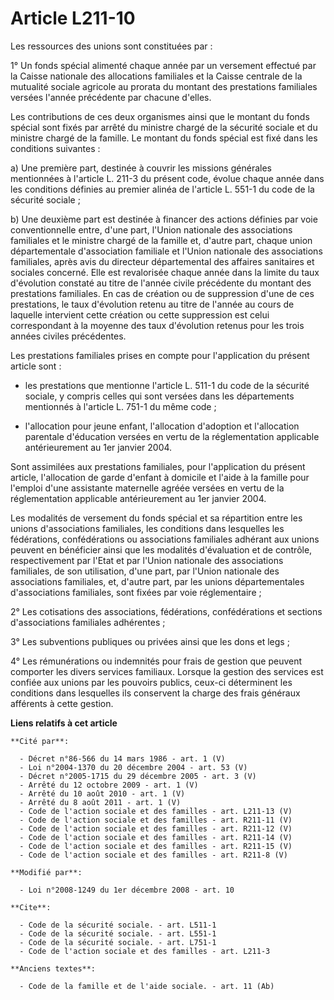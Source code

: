 # Article L211-10

Les ressources des unions sont constituées par : 

1° Un fonds spécial alimenté chaque année par un versement effectué par la Caisse nationale des allocations familiales et la
Caisse centrale de la mutualité sociale agricole au prorata du montant des prestations familiales versées l'année précédente
par chacune d'elles. 

Les contributions de ces deux organismes ainsi que le montant du fonds spécial sont fixés par arrêté du ministre chargé de la
sécurité sociale et du ministre chargé de la famille. Le montant du fonds spécial est fixé dans les conditions suivantes : 

a) Une première part, destinée à couvrir les missions générales mentionnées à l'article L. 211-3 du présent code, évolue
chaque année dans les conditions définies au premier alinéa de l'article L. 551-1 du code de la sécurité sociale ; 

b) Une deuxième part est destinée à financer des actions définies par voie conventionnelle entre, d'une part, l'Union
nationale des associations familiales et le ministre chargé de la famille et, d'autre part, chaque union départementale
d'association familiale et l'Union nationale des associations familiales, après avis du directeur départemental des affaires
sanitaires et sociales concerné. Elle est revalorisée chaque année dans la limite du taux d'évolution constaté au titre de
l'année civile précédente du montant des prestations familiales. En cas de création ou de suppression d'une de ces
prestations, le taux d'évolution retenu au titre de l'année au cours de laquelle intervient cette création ou cette
suppression est celui correspondant à la moyenne des taux d'évolution retenus pour les trois années civiles précédentes. 

Les prestations familiales prises en compte pour l'application du présent article sont :

- les prestations que mentionne l'article L. 511-1 du code de la sécurité sociale, y compris celles qui sont versées dans les
départements mentionnés à l'article L. 751-1 du même code ;

- l'allocation pour jeune enfant, l'allocation d'adoption et l'allocation parentale d'éducation versées en vertu de la
réglementation applicable antérieurement au 1er janvier 2004. 

Sont assimilées aux prestations familiales, pour l'application du présent article, l'allocation de garde d'enfant à domicile
et l'aide à la famille pour l'emploi d'une assistante maternelle agréée versées en vertu de la réglementation applicable
antérieurement au 1er janvier 2004. 

Les modalités de versement du fonds spécial et sa répartition entre les unions d'associations familiales, les conditions dans
lesquelles les fédérations, confédérations ou associations familiales adhérant aux unions peuvent en bénéficier ainsi que les
modalités d'évaluation et de contrôle, respectivement par l'Etat et par l'Union nationale des associations familiales, de son
utilisation, d'une part, par l'Union nationale des associations familiales, et, d'autre part, par les unions départementales
d'associations familiales, sont fixées par voie réglementaire ; 

2° Les cotisations des associations, fédérations, confédérations et sections d'associations familiales adhérentes ; 

3° Les subventions publiques ou privées ainsi que les dons et legs ; 

4° Les rémunérations ou indemnités pour frais de gestion que peuvent comporter les divers services familiaux. Lorsque la
gestion des services est confiée aux unions par les pouvoirs publics, ceux-ci déterminent les conditions dans lesquelles ils
conservent la charge des frais généraux afférents à cette gestion.

**Liens relatifs à cet article**

	**Cité par**:

	  - Décret n°86-566 du 14 mars 1986 - art. 1 (V)
	  - Loi n°2004-1370 du 20 décembre 2004 - art. 53 (V)
	  - Décret n°2005-1715 du 29 décembre 2005 - art. 3 (V)
	  - Arrêté du 12 octobre 2009 - art. 1 (V)
	  - Arrêté du 10 août 2010 - art. 1 (V)
	  - Arrêté du 8 août 2011 - art. 1 (V)
	  - Code de l'action sociale et des familles - art. L211-13 (V)
	  - Code de l'action sociale et des familles - art. R211-11 (V)
	  - Code de l'action sociale et des familles - art. R211-12 (V)
	  - Code de l'action sociale et des familles - art. R211-14 (V)
	  - Code de l'action sociale et des familles - art. R211-15 (V)
	  - Code de l'action sociale et des familles - art. R211-8 (V)

	**Modifié par**:

	  - Loi n°2008-1249 du 1er décembre 2008 - art. 10

	**Cite**:

	  - Code de la sécurité sociale. - art. L511-1
	  - Code de la sécurité sociale. - art. L551-1
	  - Code de la sécurité sociale. - art. L751-1
	  - Code de l'action sociale et des familles - art. L211-3

	**Anciens textes**:

	  - Code de la famille et de l'aide sociale. - art. 11 (Ab)
